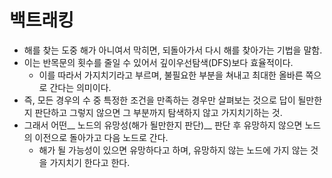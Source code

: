 # 백트래킹
* 해를 찾는 도중 해가 아니여서 막히면, 되돌아가서 다시 해를 찾아가는 기법을 말함.
* 이는 반목문의 횟수를 줄일 수 있어서 깊이우선탐색(DFS)보다 효율적이다.
  * 이를 따라서 가지치기라고 부르며, 불필요한 부분을 쳐내고 최대한 올바른 쪽으로 간다는 의미이다.
* 즉, 모든 경우의 수 중 특정한 조건을 만족하는 경우만 살펴보는 것으로 답이 될만한지 판단하고 그렇지 않으면 그 부분까지 탐색하지 않고 가지치기하는 것.
* 그래서 어떤__ 노드의 유망성(해가 될만한지 판단)__ 판단 후 유망하지 않으면 노드의 이전으로 돌아가고 다음 노드로 간다.
  * 해가 될 가능성이 있으면 유망하다고 하며, 유망하지 않는 노드에 가지 않는 것을 가지치기 한다고 한다. 
